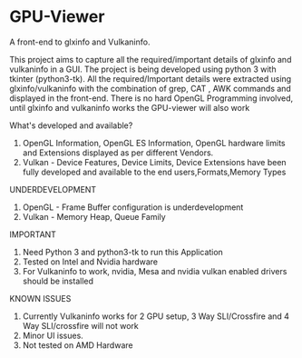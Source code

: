 # GPU-Viewer
A front-end to glxinfo and Vulkaninfo. 

This project aims to capture all the required/important details of glxinfo and vulkaninfo in a GUI. The project is being developed using python 3 with tkinter (python3-tk). All the required/Important details were extracted using glxinfo/vulkaninfo with the combination of grep, CAT , AWK commands and displayed in the front-end. There is no hard OpenGL Programming involved, until glxinfo and vulkaninfo works the GPU-viewer will also work

What's developed and available?

1. OpenGL Information, OpenGL ES Information, OpenGL hardware limits and Extensions displayed as per different Vendors.
2. Vulkan - Device Features, Device Limits, Device Extensions have been fully developed and available to the end users,Formats,Memory Types


UNDERDEVELOPMENT

1. OpenGL - Frame Buffer configuration is underdevelopment
2. Vulkan - Memory Heap, Queue Family

IMPORTANT

1. Need Python 3 and python3-tk to run this Application
2. Tested on Intel and Nvidia hardware
3. For Vulkaninfo to work, nvidia, Mesa and nvidia vulkan enabled drivers should be installed

KNOWN ISSUES

1. Currently Vulkaninfo works for 2 GPU setup, 3 Way SLI/Crossfire and 4 Way SLI/crossfire will not work
2. Minor UI issues.
3. Not tested on AMD Hardware
